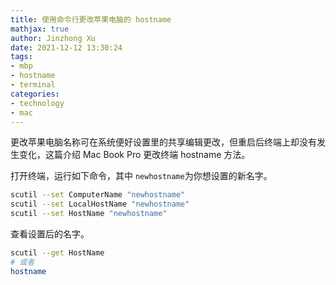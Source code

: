 ```yaml
---
title: 使用命令行更改苹果电脑的 hostname
mathjax: true
author: Jinzhong Xu
date: 2021-12-12 13:30:24
tags:
- mbp
- hostname
- terminal
categories:
- technology
- mac
---
```


更改苹果电脑名称可在系统便好设置里的共享编辑更改，但重启后终端上却没有发生变化，这篇介绍 Mac Book Pro 更改终端 hostname 方法。

<!--more-->

打开终端，运行如下命令，其中 `newhostname`为你想设置的新名字。

```bash
scutil --set ComputerName "newhostname"
scutil --set LocalHostName "newhostname"
scutil --set HostName "newhostname"
```

查看设置后的名字。

```bash
scutil --get HostName
# 或者
hostname
```

